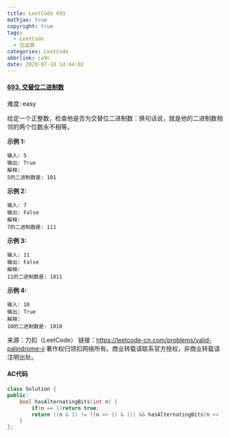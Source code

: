 ```yaml
---
title: LeetCode 693
mathjax: true
copyright: true
tags:
  - LeetCode
  - 位运算
categories: LeetCode
abbrlink: ca9c
date: 2020-07-18 14:44:02
---
```


#### [693. 交替位二进制数](https://leetcode-cn.com/problems/binary-number-with-alternating-bits/)

难度: easy

给定一个正整数，检查他是否为交替位二进制数：换句话说，就是他的二进制数相邻的两个位数永不相等。

**示例 1:**

```
输入: 5
输出: True
解释:
5的二进制数是: 101
```

**示例 2:**

```
输入: 7
输出: False
解释:
7的二进制数是: 111
```

**示例 3:**

```
输入: 11
输出: False
解释:
11的二进制数是: 1011
```

 **示例 4:**

```
输入: 10
输出: True
解释:
10的二进制数是: 1010
```

<!--more-->

来源：力扣（LeetCode）
链接：https://leetcode-cn.com/problems/valid-palindrome-ii
著作权归领扣网络所有。商业转载请联系官方授权，非商业转载请注明出处。

#### AC代码

```c++
class Solution {
public:
    bool hasAlternatingBits(int n) {
        if(n == 1)return true;
        return ((n & 1) != ((n >> 1) & 1)) && hasAlternatingBits(n >> 1);
    }
};
```






